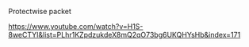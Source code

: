Protectwise packet 

https://www.youtube.com/watch?v=H1S-8weCTYI&list=PLhr1KZpdzukdeX8mQ2qO73bg6UKQHYsHb&index=171
